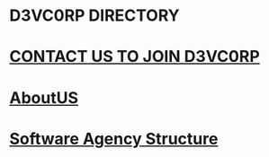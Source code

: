 # D3VC0RP DIRECTORY

# [CONTACT US TO JOIN D3VC0RP](https://github.com/D3VC0RP/site/blob/STABLE/contactus.md)
# [AboutUS](https://github.com/D3VC0RP/site/blob/STABLE/aboutus.md)
# [Software Agency Structure](https://github.com/D3VC0RP/site/blob/STABLE/software-agency-structure.md)
